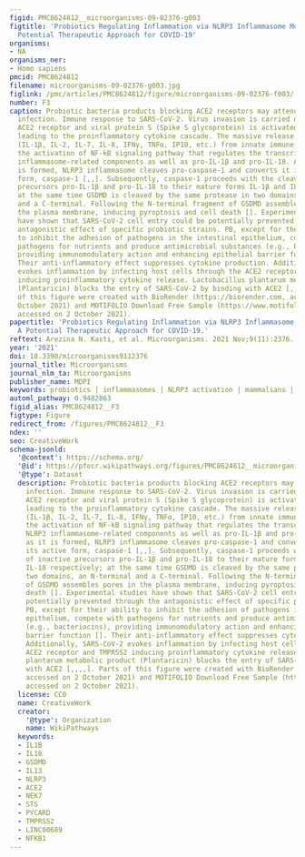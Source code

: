 ```yaml
---
figid: PMC8624812__microorganisms-09-02376-g003
figtitle: 'Probiotics Regulating Inflammation via NLRP3 Inflammasome Modulation: A
  Potential Therapeutic Approach for COVID-19'
organisms:
- NA
organisms_ner:
- Homo sapiens
pmcid: PMC8624812
filename: microorganisms-09-02376-g003.jpg
figlink: /pmc/articles/PMC8624812/figure/microorganisms-09-02376-f003/
number: F3
caption: Probiotic bacteria products blocking ACE2 receptors may attenuate COVID-19
  infection. Immune response to SARS-CoV-2. Virus invasion is carried out through
  ACE2 receptor and viral protein S (Spike S glycoprotein) is activated by TMPRSS2
  leading to the proinflammatory cytokine cascade. The massive release of cytokines
  (IL-1β, IL-2, IL-7, IL-8, IFNγ, TNFα, IP10, etc.) from innate immune cells induces
  the activation of NF-kΒ signaling pathway that regulates the transcription of NLRP3
  inflammasome-related components as well as pro-IL-1β and pro-IL-18. As soon as it
  is formed, NLRP3 inflammasome cleaves pro-caspase-1 and converts it into its active
  form, caspase-1 [,,]. Subsequently, caspase-1 proceeds with the cleavage of inactive
  precursors pro-IL-1β and pro-IL-18 to their mature forms IL-1β and IL-18 respectively;
  at the same time GSDMD is cleaved by the same protease in two domains, an N-terminal
  and a C-terminal. Following the N-terminal fragment of GSDMD assembles pores in
  the plasma membrane, inducing pyroptosis and cell death []. Experimental studies
  have shown that SARS-CoV-2 cell entry could be potentially prevented through the
  antagonistic effect of specific probiotic strains. PB, except for their ability
  to inhibit the adhesion of pathogens in the intestinal epithelium, compete with
  pathogens for nutrients and produce antimicrobial substances (e.g., bacteriocins),
  providing immunomodulatory action and enhancing epithelial barrier function [].
  Their anti-inflammatory effect suppresses cytokine production. Additionally, SARS-CoV-2
  evokes inflammation by infecting host cells through the ACE2 receptor and TMPRSS2
  inducing proinflammatory cytokine release. Lactobacillus plantarum metabolic product
  (Plantaricin) blocks the entry of SARS-CoV-2 by binding with ACE2 [,,,,]. Parts
  of this figure were created with BioRender (https://biorender.com, accessed on 2
  October 2021) and MOTIFOLIO Download Free Sample (https://www.motifolio.com/sampleslides.html,
  accessed on 2 October 2021).
papertitle: 'Probiotics Regulating Inflammation via NLRP3 Inflammasome Modulation:
  A Potential Therapeutic Approach for COVID-19.'
reftext: Arezina N. Kasti, et al. Microorganisms. 2021 Nov;9(11):2376.
year: '2021'
doi: 10.3390/microorganisms9112376
journal_title: Microorganisms
journal_nlm_ta: Microorganisms
publisher_name: MDPI
keywords: probiotics | inflammasomes | NLRP3 activation | mammalians | SARS-CoV-2
automl_pathway: 0.9482863
figid_alias: PMC8624812__F3
figtype: Figure
redirect_from: /figures/PMC8624812__F3
ndex: ''
seo: CreativeWork
schema-jsonld:
  '@context': https://schema.org/
  '@id': https://pfocr.wikipathways.org/figures/PMC8624812__microorganisms-09-02376-g003.html
  '@type': Dataset
  description: Probiotic bacteria products blocking ACE2 receptors may attenuate COVID-19
    infection. Immune response to SARS-CoV-2. Virus invasion is carried out through
    ACE2 receptor and viral protein S (Spike S glycoprotein) is activated by TMPRSS2
    leading to the proinflammatory cytokine cascade. The massive release of cytokines
    (IL-1β, IL-2, IL-7, IL-8, IFNγ, TNFα, IP10, etc.) from innate immune cells induces
    the activation of NF-kΒ signaling pathway that regulates the transcription of
    NLRP3 inflammasome-related components as well as pro-IL-1β and pro-IL-18. As soon
    as it is formed, NLRP3 inflammasome cleaves pro-caspase-1 and converts it into
    its active form, caspase-1 [,,]. Subsequently, caspase-1 proceeds with the cleavage
    of inactive precursors pro-IL-1β and pro-IL-18 to their mature forms IL-1β and
    IL-18 respectively; at the same time GSDMD is cleaved by the same protease in
    two domains, an N-terminal and a C-terminal. Following the N-terminal fragment
    of GSDMD assembles pores in the plasma membrane, inducing pyroptosis and cell
    death []. Experimental studies have shown that SARS-CoV-2 cell entry could be
    potentially prevented through the antagonistic effect of specific probiotic strains.
    PB, except for their ability to inhibit the adhesion of pathogens in the intestinal
    epithelium, compete with pathogens for nutrients and produce antimicrobial substances
    (e.g., bacteriocins), providing immunomodulatory action and enhancing epithelial
    barrier function []. Their anti-inflammatory effect suppresses cytokine production.
    Additionally, SARS-CoV-2 evokes inflammation by infecting host cells through the
    ACE2 receptor and TMPRSS2 inducing proinflammatory cytokine release. Lactobacillus
    plantarum metabolic product (Plantaricin) blocks the entry of SARS-CoV-2 by binding
    with ACE2 [,,,,]. Parts of this figure were created with BioRender (https://biorender.com,
    accessed on 2 October 2021) and MOTIFOLIO Download Free Sample (https://www.motifolio.com/sampleslides.html,
    accessed on 2 October 2021).
  license: CC0
  name: CreativeWork
  creator:
    '@type': Organization
    name: WikiPathways
  keywords:
  - IL1B
  - IL18
  - GSDMD
  - IL13
  - NLRP3
  - ACE2
  - NEK7
  - STS
  - PYCARD
  - TMPRSS2
  - LINC00689
  - NFKB1
---
```

